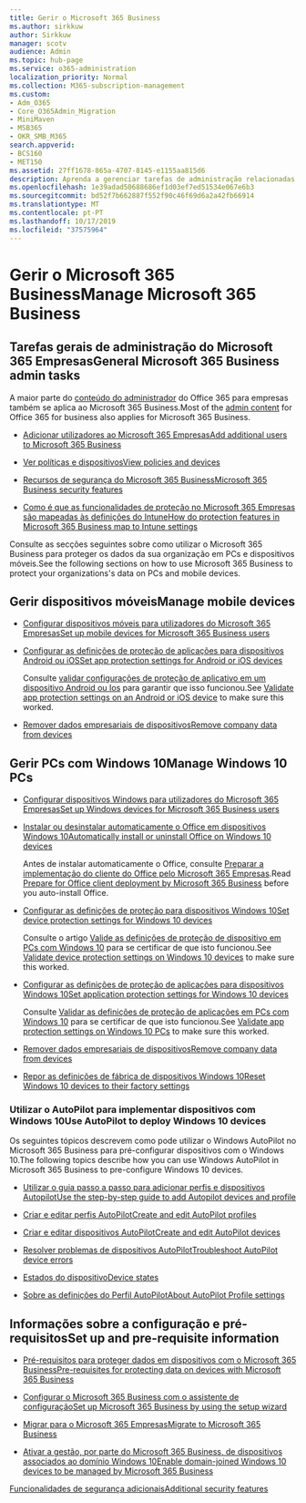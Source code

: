 ```yaml
---
title: Gerir o Microsoft 365 Business
ms.author: sirkkuw
author: Sirkkuw
manager: scotv
audience: Admin
ms.topic: hub-page
ms.service: o365-administration
localization_priority: Normal
ms.collection: M365-subscription-management
ms.custom:
- Adm_O365
- Core_O365Admin_Migration
- MiniMaven
- MSB365
- OKR_SMB_M365
search.appverid:
- BCS160
- MET150
ms.assetid: 27ff1678-865a-4707-8145-e1155aa815d6
description: Aprenda a gerenciar tarefas de administração relacionadas com o Microsoft 365 Business, dispositivos móveis, Windows 10PCs e muitas dessas tarefas.
ms.openlocfilehash: 1e39adad50688686ef1d03ef7ed51534e067e6b3
ms.sourcegitcommit: bd52f7b662887f552f90c46f69d6a2a42fb66914
ms.translationtype: MT
ms.contentlocale: pt-PT
ms.lasthandoff: 10/17/2019
ms.locfileid: "37575964"
---
```

# <a name="manage-microsoft-365-business"></a><span data-ttu-id="12c89-103">Gerir o Microsoft 365 Business</span><span class="sxs-lookup"><span data-stu-id="12c89-103">Manage Microsoft 365 Business</span></span>

## <a name="general-microsoft-365-business-admin-tasks"></a><span data-ttu-id="12c89-104">Tarefas gerais de administração do Microsoft 365 Empresas</span><span class="sxs-lookup"><span data-stu-id="12c89-104">General Microsoft 365 Business admin tasks</span></span>

<span data-ttu-id="12c89-105">A maior parte do [conteúdo do administrador](/Office365/Admin/admin-home.md) do Office 365 para empresas também se aplica ao Microsoft 365 Business.</span><span class="sxs-lookup"><span data-stu-id="12c89-105">Most of the [admin content](/Office365/Admin/admin-home.md) for Office 365 for business also applies for Microsoft 365 Business.</span></span>

- [<span data-ttu-id="12c89-106">Adicionar utilizadores ao Microsoft 365 Empresas</span><span class="sxs-lookup"><span data-stu-id="12c89-106">Add additional users to Microsoft 365 Business</span></span>](add-users-m365b.md)
    
- [<span data-ttu-id="12c89-107">Ver políticas e dispositivos</span><span class="sxs-lookup"><span data-stu-id="12c89-107">View policies and devices</span></span>](view-policies-and-devices.md)
    
- [<span data-ttu-id="12c89-108">Recursos de segurança do Microsoft 365 Business</span><span class="sxs-lookup"><span data-stu-id="12c89-108">Microsoft 365 Business security features</span></span>](security-features.md)
    
- [<span data-ttu-id="12c89-109">Como é que as funcionalidades de proteção no Microsoft 365 Empresas são mapeadas às definições do Intune</span><span class="sxs-lookup"><span data-stu-id="12c89-109">How do protection features in Microsoft 365 Business map to Intune settings</span></span>](map-protection-features-to-intune-settings.md)
    
<span data-ttu-id="12c89-110">Consulte as secções seguintes sobre como utilizar o Microsoft 365 Business para proteger os dados da sua organização em PCs e dispositivos móveis.</span><span class="sxs-lookup"><span data-stu-id="12c89-110">See the following sections on how to use Microsoft 365 Business to protect your organizations's data on PCs and mobile devices.</span></span>
  
## <a name="manage-mobile-devices"></a><span data-ttu-id="12c89-111">Gerir dispositivos móveis</span><span class="sxs-lookup"><span data-stu-id="12c89-111">Manage mobile devices</span></span>

- [<span data-ttu-id="12c89-112">Configurar dispositivos móveis para utilizadores do Microsoft 365 Empresas</span><span class="sxs-lookup"><span data-stu-id="12c89-112">Set up mobile devices for Microsoft 365 Business users</span></span>](set-up-mobile-devices.md)
    
- [<span data-ttu-id="12c89-113">Configurar as definições de proteção de aplicações para dispositivos Android ou iOS</span><span class="sxs-lookup"><span data-stu-id="12c89-113">Set app protection settings for Android or iOS devices</span></span>](app-protection-settings-for-android-and-ios.md)
    
    <span data-ttu-id="12c89-114">Consulte [validar configurações de proteção de aplicativo em um dispositivo Android ou Ios](validate-settings-on-android-or-ios.md) para garantir que isso funcionou.</span><span class="sxs-lookup"><span data-stu-id="12c89-114">See [Validate app protection settings on an Android or iOS device](validate-settings-on-android-or-ios.md) to make sure this worked.</span></span> 
    
- [<span data-ttu-id="12c89-115">Remover dados empresariais de dispositivos</span><span class="sxs-lookup"><span data-stu-id="12c89-115">Remove company data from devices</span></span>](remove-company-data.md)
    
## <a name="manage-windows-10-pcs"></a><span data-ttu-id="12c89-116">Gerir PCs com Windows 10</span><span class="sxs-lookup"><span data-stu-id="12c89-116">Manage Windows 10 PCs</span></span>

- [<span data-ttu-id="12c89-117">Configurar dispositivos Windows para utilizadores do Microsoft 365 Empresas</span><span class="sxs-lookup"><span data-stu-id="12c89-117">Set up Windows devices for Microsoft 365 Business users</span></span>](set-up-windows-devices.md)
    
- [<span data-ttu-id="12c89-118">Instalar ou desinstalar automaticamente o Office em dispositivos Windows 10</span><span class="sxs-lookup"><span data-stu-id="12c89-118">Automatically install or uninstall Office on Windows 10 devices</span></span>](auto-install-or-uninstall-office.md)
    
    <span data-ttu-id="12c89-119">Antes de instalar automaticamente o Office, consulte [Preparar a implementação do cliente do Office pelo Microsoft 365 Empresas](prepare-for-office-client-deployment.md).</span><span class="sxs-lookup"><span data-stu-id="12c89-119">Read [Prepare for Office client deployment by Microsoft 365 Business](prepare-for-office-client-deployment.md) before you auto-install Office.</span></span> 
    
- [<span data-ttu-id="12c89-120">Configurar as definições de proteção para dispositivos Windows 10</span><span class="sxs-lookup"><span data-stu-id="12c89-120">Set device protection settings for Windows 10 devices</span></span>](protection-settings-for-windows-10-pcs.md)
    
    <span data-ttu-id="12c89-121">Consulte o artigo [Valide as definições de proteção de dispositivo em PCs com Windows 10](validate-settings-on-windows-10-pcs.md) para se certificar de que isto funcionou.</span><span class="sxs-lookup"><span data-stu-id="12c89-121">See [Validate device protection settings on Windows 10 devices](validate-settings-on-windows-10-pcs.md) to make sure this worked.</span></span> 
    
- [<span data-ttu-id="12c89-122">Configurar as definições de proteção de aplicações para dispositivos Windows 10</span><span class="sxs-lookup"><span data-stu-id="12c89-122">Set application protection settings for Windows 10 devices</span></span>](protection-settings-for-windows-10-devices.md)
    
    <span data-ttu-id="12c89-123">Consulte [Validar as definições de proteção de aplicações em PCs com Windows 10](validate-protection-settings-on-windows-10-pcs.md) para se certificar de que isto funcionou.</span><span class="sxs-lookup"><span data-stu-id="12c89-123">See [Validate app protection settings on Windows 10 PCs](validate-protection-settings-on-windows-10-pcs.md) to make sure this worked.</span></span> 
    
- [<span data-ttu-id="12c89-124">Remover dados empresariais de dispositivos</span><span class="sxs-lookup"><span data-stu-id="12c89-124">Remove company data from devices</span></span>](remove-company-data.md)
    
- [<span data-ttu-id="12c89-125">Repor as definições de fábrica de dispositivos Windows 10</span><span class="sxs-lookup"><span data-stu-id="12c89-125">Reset Windows 10 devices to their factory settings</span></span>](reset-devices-to-factory-settings.md)
    
### <a name="use-autopilot-to-deploy-windows-10-devices"></a><span data-ttu-id="12c89-126">Utilizar o AutoPilot para implementar dispositivos com Windows 10</span><span class="sxs-lookup"><span data-stu-id="12c89-126">Use AutoPilot to deploy Windows 10 devices</span></span>

<span data-ttu-id="12c89-127">Os seguintes tópicos descrevem como pode utilizar o Windows AutoPilot no Microsoft 365 Business para pré-configurar dispositivos com o Windows 10.</span><span class="sxs-lookup"><span data-stu-id="12c89-127">The following topics describe how you can use Windows AutoPilot in Microsoft 365 Business to pre-configure Windows 10 devices.</span></span>
  
- [<span data-ttu-id="12c89-128">Utilizar o guia passo a passo para adicionar perfis e dispositivos Autopilot</span><span class="sxs-lookup"><span data-stu-id="12c89-128">Use the step-by-step guide to add Autopilot devices and profile</span></span>](add-autopilot-devices-and-profile.md)
    
- [<span data-ttu-id="12c89-129">Criar e editar perfis AutoPilot</span><span class="sxs-lookup"><span data-stu-id="12c89-129">Create and edit AutoPilot profiles</span></span>](create-and-edit-autopilot-profiles.md)
    
- [<span data-ttu-id="12c89-130">Criar e editar dispositivos AutoPilot</span><span class="sxs-lookup"><span data-stu-id="12c89-130">Create and edit AutoPilot devices</span></span>](create-and-edit-autopilot-devices.md)
    
- [<span data-ttu-id="12c89-131">Resolver problemas de dispositivos AutoPilot</span><span class="sxs-lookup"><span data-stu-id="12c89-131">Troubleshoot AutoPilot device errors</span></span>](troubleshoot-autopilot-errors.md)
    
- [<span data-ttu-id="12c89-132">Estados do dispositivo</span><span class="sxs-lookup"><span data-stu-id="12c89-132">Device states</span></span>](device-states.md)
    
- [<span data-ttu-id="12c89-133">Sobre as definições do Perfil AutoPilot</span><span class="sxs-lookup"><span data-stu-id="12c89-133">About AutoPilot Profile settings</span></span>](autopilot-profile-settings.md)
    
## <a name="set-up-and-pre-requisite-information"></a><span data-ttu-id="12c89-134">Informações sobre a configuração e pré-requisitos</span><span class="sxs-lookup"><span data-stu-id="12c89-134">Set up and pre-requisite information</span></span>

- [<span data-ttu-id="12c89-135">Pré-requisitos para proteger dados em dispositivos com o Microsoft 365 Business</span><span class="sxs-lookup"><span data-stu-id="12c89-135">Pre-requisites for protecting data on devices with Microsoft 365 Business</span></span>](pre-requisites-for-data-protection.md)
    
- [<span data-ttu-id="12c89-136">Configurar o Microsoft 365 Business com o assistente de configuração</span><span class="sxs-lookup"><span data-stu-id="12c89-136">Set up Microsoft 365 Business by using the setup wizard</span></span>](set-up.md)
    
- [<span data-ttu-id="12c89-137">Migrar para o Microsoft 365 Empresas</span><span class="sxs-lookup"><span data-stu-id="12c89-137">Migrate to Microsoft 365 Business</span></span>](migrate-to-microsoft-365-business.md)
    
- [<span data-ttu-id="12c89-138">Ativar a gestão, por parte do Microsoft 365 Business, de dispositivos associados ao domínio Windows 10</span><span class="sxs-lookup"><span data-stu-id="12c89-138">Enable domain-joined Windows 10 devices to be managed by Microsoft 365 Business</span></span>](manage-windows-devices.md)
    
[<span data-ttu-id="12c89-139">Funcionalidades de segurança adicionais</span><span class="sxs-lookup"><span data-stu-id="12c89-139">Additional security features</span></span>](security-features.md#additional-security-features)
    

  

